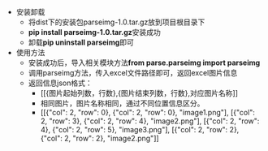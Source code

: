 - 安装卸载
  - 将dist下的安装包parseimg-1.0.tar.gz放到项目根目录下
  - **pip install parseimg-1.0.tar.gz**安装成功
  - 卸载**pip uninstall parseimg**即可
- 使用方法
  - 安装成功后，导入相关模块方法**from parse.parseimg import parseimg**
  - 调用parseimg方法，传入excel文件路径即可，返回excel图片信息
  - 返回信息json格式：
    - [[{图片起始列数，行数},{图片结束列数，行数},对应图片名称]]
    - 相同图片，图片名称相同，通过不同位置信息区分。
    - [[{"col": 2, "row": 0}, {"col": 2, "row": 0}, "image1.png"], [{"col": 2, "row": 3}, {"col": 2, "row": 4}, "image2.png"], [{"col": 2, "row": 4}, {"col": 2, "row": 5}, "image3.png"], [{"col": 2, "row": 2}, {"col": 2, "row": 2}, "image2.png"]]

